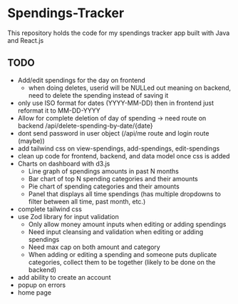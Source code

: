# Spendings-Tracker
This repository holds the code for my spendings tracker app built with Java and React.js


## TODO
- Add/edit spendings for the day on frontend
    - when doing deletes, userid will be NULLed out meaning on backend, need to delete the spending instead of saving it
- only use ISO format for dates (YYYY-MM-DD) then in frontend just reformat it to MM-DD-YYYY
- Allow for complete deletion of day of spending -> need route on backend /api/delete-spending-by-date/{date}
- dont send password in user object (/api/me route and login route (maybe))
- add tailwind css on view-spendings, add-spendings, edit-spendings
- clean up code for frontend, backend, and data model once css is added
- Charts on dashboard with d3.js
    - Line graph of spendings amounts in past N months
    - Bar chart of top N spending categories and their amounts
    - Pie chart of spending categories and their amounts
    - Panel that displays all time spendings (has multiple dropdowns to filter between all time, past month, etc.)
- complete tailwind css
- use Zod library for input validation
    - Only allow money amount inputs when editing or adding spendings
    - Need input cleansing and validation when editing or adding spendings
    - Need max cap on both amount and category
    - When adding or editing a spending and someone puts duplicate categories, collect them to be together (likely to be done on the backend)
- add ability to create an account 
- popup on errors
- home page
